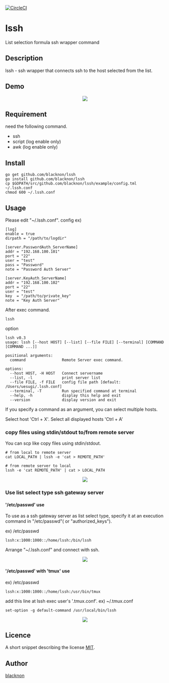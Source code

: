 [![CircleCI](https://circleci.com/gh/blacknon/lssh.svg?style=svg)](https://circleci.com/gh/blacknon/lssh)

lssh
====

List selection formula ssh wrapper command

## Description

lssh - ssh wrapper that connects ssh to the host selected from the list.

## Demo

<p align="center">
<img src="./example/lssh.gif" />
</p>

## Requirement

need the following command.

- ssh
- script (log enable only)
- awk (log enable only)

## Install

    go get github.com/blacknon/lssh
    go install github.com/blacknon/lssh
    cp $GOPATH/src/github.com/blacknon/lssh/example/config.tml ~/.lssh.conf
    chmod 600 ~/.lssh.conf

## Usage

Please edit "~/.lssh.conf".
config ex)

	[log]
	enable = true
	dirpath = "/path/to/logdir"

	[server.PasswordAuth_ServerName]
	addr = "192.168.100.101"
	port = "22"
	user = "test"
	pass = "Password"
	note = "Password Auth Server"

	[server.KeyAuth_ServerName]
	addr = "192.168.100.102"
	port = "22"
	user = "test"
	key  = "/path/to/private_key"
	note = "Key Auth Server"


After exec command.

    lssh


option


	lssh v0.3
	usage: lssh [--host HOST] [--list] [--file FILE] [--terminal] [COMMAND [COMMAND ...]]

	positional arguments:
	  command                Remote Server exec command.

	options:
	  --host HOST, -H HOST   Connect servername
	  --list, -l             print server list
	  --file FILE, -f FILE   config file path [default: /Users/uesugi/.lssh.conf]
	  --terminal, -T         Run specified command at terminal
	  --help, -h             display this help and exit
	  --version              display version and exit

If you specify a command as an argument, you can select multiple hosts.

Select host 'Ctrl + X'.
Select all displayed hosts 'Ctrl + A'


### copy files using stdin/stdout to/from remote server

You can scp like copy files using stdin/stdout.

	# from local to remote server
	cat LOCAL_PATH | lssh -e 'cat > REMOTE_PATH'

	# from remote server to local
	lssh -e 'cat REMOTE_PATH' | cat > LOCAL_PATH

<p align="center">
<img src="./example/lssh_stdcp.gif" />
</p>

### Use list select type ssh gateway server

#### '/etc/passwd' use

To use as a ssh gateway server as list select type, specify it at an execution command in "/etc/passwd"( or "authorized_keys").

ex) /etc/passwd

    lssh:x:1000:1000::/home/lssh:/bin/lssh

Arrange "~/.lssh.conf" and connect with ssh.

<p align="center">
<img src="./example/lssh_withpasswd.gif" />
</p>


#### '/etc/passwd' with 'tmux' use

ex) /etc/passwd

    lssh:x:1000:1000::/home/lssh:/usr/bin/tmux

add this line at lssh exec user's '.tmux.conf'.
ex) ~/.tmux.conf

    set-option -g default-command /usr/local/bin/lssh

<p align="center">
<img src="./example/lssh_withtmux.gif" />
</p>

## Licence

A short snippet describing the license [MIT](https://github.com/blacknon/lssh/blob/master/LICENSE.md).

## Author

[blacknon](https://github.com/blacknon)
